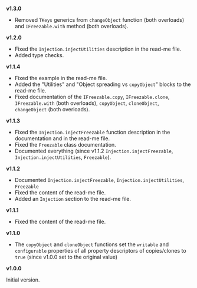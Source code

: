 **v1.3.0**

- Removed `TKeys` generics from `changeObject` function (both overloads) and `IFreezable.with` method (both overloads).

**v1.2.0**

- Fixed the `Injection.injectUtilities` description in the read-me file.
- Added type checks.

**v1.1.4**

- Fixed the example in the read-me file.
- Added the "Utilities" and "Object spreading vs `copyObject`" blocks to the read-me file.
- Fixed documentation of the `IFreezable.copy`, `IFreezable.clone`, `IFreezable.with` (both overloads), `copyObject`, `cloneObject`, `changeObject` (both overloads).

**v1.1.3**

- Fixed the `Injection.injectFreezable` function description in the documentation and in the read-me file.
- Fixed the `Freezable` class documentation.
- Documented everything (since v1.1.2 `Injection.injectFreezable`, `Injection.injectUtilities`, `Freezable`).

**v1.1.2**

- Documented `Injection.injectFreezable`, `Injection.injectUtilities`, `Freezable`
- Fixed the content of the read-me file.
- Added an `Injection` section to the read-me file.

**v1.1.1**

- Fixed the content of the read-me file.

**v1.1.0**

- The `copyObject` and `cloneObject` functions set the `writable` and `configurable` properties of all property descriptors of copies/clones to `true` (since v1.0.0 set to the original value)

**v1.0.0**

Initial version.